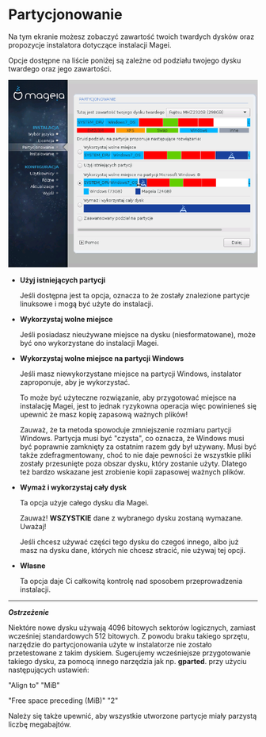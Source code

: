 # Partycjonowanie

Na tym ekranie możesz zobaczyć zawartość twoich twardych dysków oraz propozycje instalatora dotyczące instalacji Magei.

Opcje dostępne na liście poniżej są zależne od podziału twojego dysku twardego oraz jego zawartości.

![](./images/dx2-doPartitionDisks.png)

* **Użyj istniejących partycji**

    Jeśli dostępna jest ta opcja, oznacza to że zostały znalezione partycje linuksowe i mogą być użyte do instalacji.

* **Wykorzystaj wolne miejsce**

    Jeśli posiadasz nieużywane miejsce na dysku (niesformatowane), może być ono wykorzystane do instalacji Magei.

* **Wykorzystaj wolne miejsce na partycji Windows**

    Jeśli masz niewykorzystane miejsce na partycji Windows, instalator zaproponuje, aby je wykorzystać.

    To może być użyteczne rozwiązanie, aby przygotować miejsce na instalację Magei, jest to jednak ryzykowna operacja więc powinieneś się upewnić że masz kopię zapasową ważnych plików!

    Zauważ, że ta metoda spowoduje zmniejszenie rozmiaru partycji Windows. Partycja musi być "czysta", co oznacza, że Windows musi być poprawnie zamknięty za ostatnim razem gdy był używany. Musi być także zdefragmentowany, choć to nie daje pewności że wszystkie pliki zostały przesunięte poza obszar dysku, który zostanie użyty. Dlatego też bardzo wskazane jest zrobienie kopii zapasowej ważnych plików.

* **Wymaż i wykorzystaj cały dysk**

    Ta opcja użyje całego dysku dla Magei.

    Zauważ! **WSZYSTKIE** dane z wybranego dysku zostaną wymazane. Uważaj!

    Jeśli chcesz używać części tego dysku do czegoś innego, albo już masz na dysku dane, których nie chcesz stracić, nie używaj tej opcji.

* **Własne**

    Ta opcja daje Ci całkowitą kontrolę nad sposobem przeprowadzenia instalacji.

---

***Ostrzeżenie***

Niektóre nowe dysku używają 4096 bitowych sektorów logicznych, zamiast wcześniej standardowych 512 bitowych. Z powodu braku takiego sprzętu, narzędzie do partycjonowania użyte w instalatorze nie zostało przetestowane z takim dyskiem. Sugerujemy wcześniejsze przygotowanie takiego dysku, za pomocą innego narzędzia jak np. **gparted**. przy użyciu następujących ustawień:

"Align to" "MiB"

"Free space preceding (MiB)" "2"

Należy się także upewnić, aby wszystkie utworzone partycje miały parzystą liczbę megabajtów.


